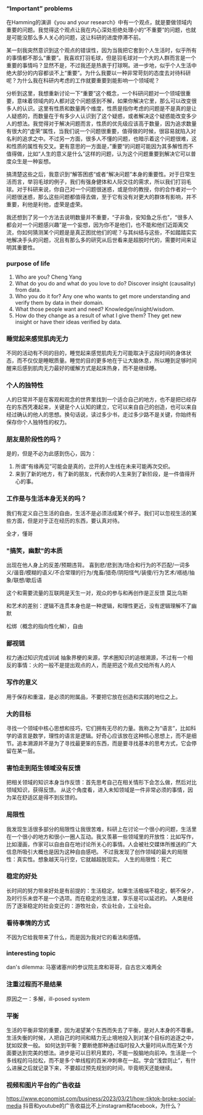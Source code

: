 ### “Important” problems
在Hamming的演讲《you and your research》中有一个观点，就是要做领域内重要的问题。我觉得这个观点让我在内心深处拒绝处理小的“不重要”的问题，也就是可能没那么多人关心的问题，这让科研的进度停滞不前。

某一刻我突然意识到这个观点的错误性，因为当我把它套到个人生活时，似乎所有的事情都不那么“重要”。我喜欢打羽毛球，但是羽毛球对一个大的人群而言是一个重要的事情吗？显然不是，不过我还是热衷于打球啊。进一步地，似乎个人生活中绝大部分的内容都谈不上“重要”。为什么我要以一种非常苛刻的态度去对待科研呢？为什么我在科研内考虑的工作就要重要到能影响一个领域呢？

分析到这里，我想重新讨论一下“重要”这个概念，一个科研问题对一个领域很重要，意味着领域内的人都对这个问题感到不解，如果你解决它里，那么可以改变很多人的认识。这里有性质和数量两个维度，性质是指你考虑的问题是不是真的是让人疑惑的，而数量在于有多少人认识到了这个疑惑，或者解决这个疑惑能改变多少人的想法。我觉得对于解决问题而言，性质的优先级应该高于数量，因为追求数量有很大的”虚荣“属性，当我们说一个问题很重要，值得做的时候，很容易就陷入对名利的追求之中。不过另一方面，很多人不懂的问题，也暗示着这个问题很难，这和性质的属性有交叉。更有意思的一方面是，”重要“的问题可能因为其多解性而不值得做，比如“人生的意义是什么”这样的问题，认为这个问题重要到解决它可以普度众生是一种妄想。

搞清楚这些之后，我意识到“解答困惑“或者“解决问题”本身的重要性。对于日常生活而言，举羽毛球的例子，我们有强身健体和人际交往的需求，所以我们打羽毛球。对于科研来说，你自己对一个问题很迷惑，或是你的教授，你的合作者对一个问题很迷惑，那么这些问题都值得去做，至于它有没有对更大的群体有影响，并不重要，利他是利他，虚荣是虚荣。

我还想到了另一个方法去说明数量并不重要，“子非鱼，安知鱼之乐也”，“很多人都会对一个问题感兴趣”是一个妄想，因为你不是他们，也不能和他们近距离交流，你如何猜测某个问题是是真正困扰他们的呢？与其纠结与这些，不如踏踏实实地解决手头的问题，况且有那么多的研究从后世看来是超脱时代的，需要时间来证明其重要性。

### purpose of life
1. Who are you? 
   Cheng Yang
2. What do you do and what do you love to do?
   Discover insight (causality) from data.
3. Who you do it for?
   Any one who wants to get more understanding and verify them by data in their domain.
4. What those people want and need?
   Knowledge/insight/wisdom.
5. How do they change as a result of what I give them?
   They get new insight or have their ideas verified by data.

### 睡觉起来感觉肌肉无力
不同的活动有不同的目的，睡觉起来感觉肌肉无力可能取决于这段时间的身体状态，而不仅仅是睡眠质量。睡觉的目的更多地在于让大脑休息，所以睡到足够时间醒来后感到肌肉无力最好的缓解方式是起床热身，而不是继续睡。

### 个人的独特性
人的日常并不是在客观和观念的世界里找到一个适合自己的地方，也不是把已经存在的东西凭凑起来，关键是个人认知的建立，它可以来自自己的创造，也可以来自经过确认的他人的思想。换句话说，读过多少书，走过多少路不是关键，你始终有保存你个人独特性的权力。

### 朋友是阶段性的吗？
是的，但是不必为此感到伤心，因为：
1. 所谓“有缘再见”可能会是真的，岔开的人生线在未来可能再次交织。
2. 来到了新的地方，有了新的朋友，代表你的人生来到了新阶段，是一件值得开心的事。

### 工作是与生活本身无关的吗？
我们有定义自己生活的自由，生活不是必须活成某个样子。我们可以忽视生活的某些方面，但是对于正在经历的东西，要认真对待。

全才，懂哥

### "搞笑，幽默"的本质
出现在他人身上的反差/预期违背。
喜到悲/悲到洗/场合和行为的不匹配/一词多义/谐音/模糊的语义/不合常理的行为/鬼畜/猎奇/阴阳怪气/装傻/行为艺术/褡裢/抽象/联想/歇后语

这个和需要流量的互联网是天生一对，观众的参与和再创作是正反馈
莫比乌斯

和艺术的差别：逻辑不连贯本身也是一种逻辑，和理性更近，没有逻辑理解不了幽默

松绑（概念的指向性化解），自由

### 鄙视链
权力通过知识完成训诫
抽象界梗的来源，学术圈知识的追根溯源，不过有一个相反的事情：火的一般不是提出观点的人，而是把这个观点交给所有人的人

### 写作的意义
用于保存和重温，是必须的附属品，不要把它放在创造和实践的地位之上。

### 大的目标
寻找一个领域中核心思想和技巧，它们拥有无尽的力量。我称之为“语言”，比如科学的语言是数学，理性的语言是逻辑。好奇心应该放在这种核心思想上，而不是细节。追本溯源并不是为了寻找最更笨的东西，而是要寻找基本的思考方式，它会停留在某一层。

### 害怕走到陌生领域没有反馈
把相关领域的知识本身当作反馈：首先思考自己在相关情形下会怎么做，然后对比领域知识，获得反馈。
从这个角度看，进入未知领域是一件非常必须的事情，因为呆在舒适区是得不到反馈的。

### 局限性
我发现生活很多部分的局限性让我很苦难，科研上在讨论一个很小的问题，生活里在一个很小的地方和很小一圈人互动。我又羡慕一些领域里的开放性：比如写作，比如漫画，作家可以自由自在地讨论所关心的事情。人会被社交媒体所推送的广大信息所吸引大概也是因为这种自由感吧。
不过我发现了创作领域的最大的局限性：真实性。想象越天马行空，它就越超脱现实。
人生的局限性：死亡

### 稳定的好处
长时间的努力带来好处是有前提的：生活稳定。如果生活极端不稳定，朝不保夕，及时行乐未尝不是一个选项。而在稳定的生活里，享乐是可以延迟的。
人类是经历了逐渐稳定的社会变迁的：游牧社会，农业社会，工业社会。

### 看待事情的方式
不因为它给我带来了什么，而是因为我对它的看法和感情。

### interesting topic
dan's dilemma: 马塞诸塞州的参议院主席和哥哥，自古忠义难两全

### 注重过程而不是结果
原因之一：多解，ill-posed system

### 平衡
生活的平衡非常的重要，因为渴望某个东西而失去了平衡，是对人本身的不尊重。生活失衡的时候，人把自己的时间和精力无止境地投入到对某个目标的追逐之中，犹如奴隶一般。
如何达到平衡？要断绝那种通过临时投入大量时间从而在某个方面要达到完美的想法。进步是可以日积月累的，不能一股脑地向前冲。生活是一个多线程的马拉松，而不是多个单线程的百米冲刺串在一起。学会“浅尝则止”，有什么进展之后就记录下来，不要超过预先规划的时间，毕竟明天还能继续。

### 视频和图片平台的广告收益
https://www.economist.com/business/2023/03/21/how-tiktok-broke-social-media
抖音和youtube的广告收益比不上instagram和facebook，为什么？